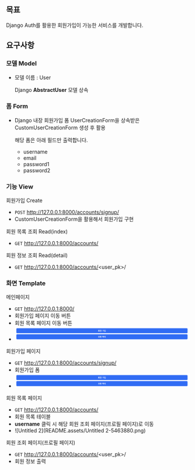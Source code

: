 ## 목표

Django Auth를 활용한 회원가입이 가능한 서비스를 개발합니다.

## 요구사항

### 모델 Model

- 모델 이름 : User

  Django **AbstractUser** 모델 상속

### **폼 Form**

- Django 내장 회원가입 폼 UserCreationForm을 상속받은 CustomUserCreationForm 생성 후 활용

  해당 폼은 아래 필드만 출력합니다.

  - username
  - email
  - password1
  - password2

### 기능 View

회원가입 Create

- `POST` http://127.0.0.1:8000/accounts/signup/
- CustomUserCreationForm을 활용해서 회원가입 구현

회원 목록 조회 Read(index)

- `GET` http://127.0.0.1:8000/accounts/

회원 정보 조회 Read(detail)

- `GET` http://127.0.0.1:8000/accounts/<user_pk>/

### 화면 Template

메인페이지

- `GET` http://127.0.0.1:8000/
- 회원가입 페이지 이동 버튼
- 회원 목록 페이지 이동 버튼
- ![Untitled](README.assets/Untitled.png)

회원가입 페이지

- `GET` http://127.0.0.1:8000/accounts/signup/
- 회원가입 폼 
- ![Untitled](README.assets/Untitled.png)

회원 목록 페이지

- `GET` http://127.0.0.1:8000/accounts/
- 회원 목록 테이블
- **username** 클릭 시 해당 회원 조회 페이지(프로필 페이지)로 이동
- ![Untitled 2](README.assets/Untitled 2-5463880.png)

회원 조회 페이지(프로필 페이지)

- `GET` http://127.0.0.1:8000/accounts/<user_pk>/
- 회원 정보 출력
